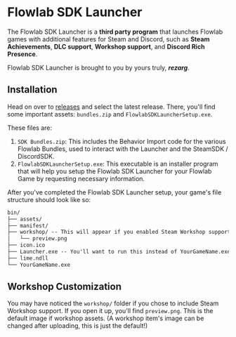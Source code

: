 # Flowlab SDK Launcher
The Flowlab SDK Launcher is a **third party program** that launches Flowlab games with additional features for Steam and Discord, such as **Steam Achievements**, **DLC support**, **Workshop support**, and **Discord Rich Presence**.

Flowlab SDK Launcher is brought to you by yours truly, ***rezarg***.

## Installation
Head on over to [releases](https://github.com/rezarg/flowlab-sdk-launcher/releases) and select the latest release. There, you'll find some important assets: `bundles.zip` and `FlowlabSDKLauncherSetup.exe`.

These files are:
1. `SDK Bundles.zip`: This includes the Behavior Import code for the various Flowlab Bundles, used to interact with the Launcher and the SteamSDK / DiscordSDK.
4. `FlowlabSDKLauncherSetup.exe`: This executable is an installer program that will help you setup the Flowlab SDK Launcher for your Flowlab Game by requesting necessary information.

After you've completed the Flowlab SDK Launcher setup, your game's file structure should look like so:
```txt
bin/
├── assets/
├── manifest/
├── workshop/ -- This will appear if you enabled Steam Workshop support.
│   └── preview.png
├── icon.ico
├── Launcher.exe -- You'll want to run this instead of YourGameName.exe when you want to play your game with SteamSDK and DiscordSDK support.
├── lime.ndll
└── YourGameName.exe
```

## Workshop Customization
You may have noticed the `workshop/` folder if you chose to include Steam Workshop support. If you open it up, you'll find `preview.png`. This is the default image if workshop assets. (A workshop item's image can be changed after uploading, this is just the default!)
